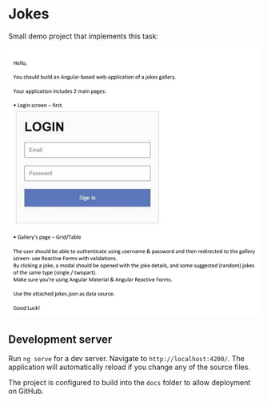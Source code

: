 # Jokes

Small demo project that implements this task:

![](task.jpg "Task Description")

## Development server

Run `ng serve` for a dev server. Navigate to `http://localhost:4200/`. The application will automatically reload if you change any of the source files.

The project is configured to build into the `docs` folder to allow deployment on GitHub.

